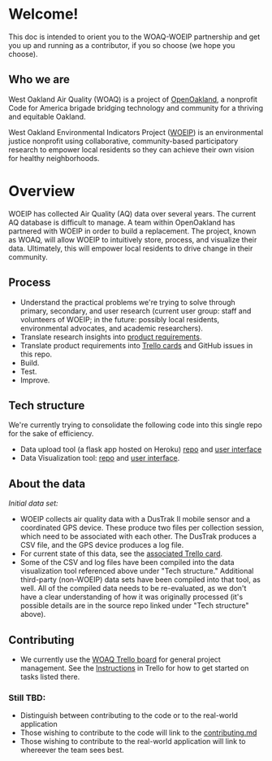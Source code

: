 # Welcome! 
This doc is intended to orient you to the WOAQ-WOEIP partnership and get you up and running as a contributor, if you so choose (we hope you choose).

## Who we are
West Oakland Air Quality (WOAQ) is a project of [OpenOakland](http://openoakland.org/), a nonprofit Code for America brigade bridging technology and community for a thriving and equitable Oakland.

West Oakland Environmental Indicators Project ([WOEIP](http://www.woeip.org/)) is an environmental justice nonprofit using collaborative, community-based participatory research to empower local residents so they can achieve their own vision for healthy neighborhoods.


# Overview
WOEIP has collected Air Quality (AQ) data over several years. The current AQ database is difficult to manage. A team within OpenOakland has partnered with WOEIP in order to build a replacement. The project, known as WOAQ, will allow WOEIP to intuitively store, process, and visualize their data. Ultimately, this will empower local residents to drive change in their community.

## Process
* Understand the practical problems we're trying to solve through primary, secondary, and user research (current user group: staff and volunteers of WOEIP; in the future: possibly local residents, environmental advocates, and academic researchers).
* Translate research insights into [product requirements](https://www.lucidchart.com/invitations/accept/1fad5bab-1293-43a8-b28d-fa6e7782660a).
* Translate product requirements into [Trello cards](https://trello.com/invite/b/EBnxZHmx/6e43b909891f622463a67da64dbb8101/west-oakland-air-quality) and GitHub issues in this repo.
* Build.
* Test.
* Improve.

## Tech structure
We're currently trying to consolidate the following code into this single repo for the sake of efficiency.
* Data upload tool (a flask app hosted on Heroku) [repo](https://github.com/Ethan-bradley/WoaqUploadAppCode) and [user interface](https://whispering-refuge-49854.herokuapp.com/)
* Data Visualization tool: [repo](https://github.com/openoakland/woaq/) and [user interface](https://openoakland.github.io/woaq/).

## About the data
*Initial data set:*
* WOEIP collects air quality data with a DusTrak II mobile sensor and a coordinated GPS device. These produce two files per collection session, which need to be associated with each other. The DusTrak produces a CSV file, and the GPS device produces a log file.
* For current state of this data, see the [associated Trello card](https://trello.com/c/l1NxFPFT).
* Some of the CSV and log files have been compiled into the data visualization tool referenced above under "Tech structure." Additional third-party (non-WOEIP) data sets have been compiled into that tool, as well. All of the compiled data needs to be re-evaluated, as we don't have a clear understanding of how it was originally processed (it's possible details are in the source repo linked under "Tech structure" above).

## Contributing
* We currently use the [WOAQ Trello board](https://trello.com/invite/b/EBnxZHmx/6e43b909891f622463a67da64dbb8101/west-oakland-air-quality) for general project management. See the [Instructions](https://trello.com/c/msbASe3F) in Trello for how to get started on tasks listed there.


### Still TBD:
* Distinguish between contributing to the code or to the real-world application
* Those wishing to contribute to the code will link to the [contributing.md](https://github.com/openoakland/woeip/blob/master/.gitignore/contributing.md)
* Those wishing to contribute to the real-world application will link to whereever the team sees best.
